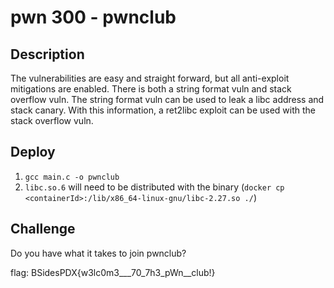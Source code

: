 # pwn 300 - pwnclub

## Description

The vulnerabilities are easy and straight forward, but all anti-exploit mitigations are enabled.  There is both a string format vuln and stack overflow vuln.  The string format vuln can be used to leak a libc address and stack canary.  With this information, a ret2libc exploit can be used with the stack overflow vuln.

## Deploy

1. `gcc main.c -o pwnclub`
2. `libc.so.6` will need to be distributed with the binary (`docker cp <containerId>:/lib/x86_64-linux-gnu/libc-2.27.so ./`)

## Challenge

Do you have what it takes to join pwnclub?

flag: BSidesPDX{w3lc0m3___70_7h3_pWn__club!}
